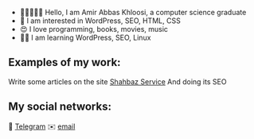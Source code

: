 - 🙎🏻‍♂️🖖🏻 Hello, I am Amir Abbas Khloosi, a computer science graduate
- 🤩  I am interested in WordPress, SEO, HTML, CSS
- 😍  I love programming, books, movies, music
- 👨‍🎓  I am learning WordPress, SEO, Linux
  
## Examples of my work:
Write some articles on the site [Shahbaz Service](https://shahbazservice.com/) And doing its SEO

## My social networks:
🚀 [Telegram](https://t.me/Amirabbaskh) 
 ✉️ [email](amirabbaskhloosi@gmail.com)
<!---
Amirabbas-PG/Amirabbas-PG is a ✨ special ✨ repository because its `README.md` (this file) appears on your GitHub profile.
You can click the Preview link to take a look at your changes.
--->

